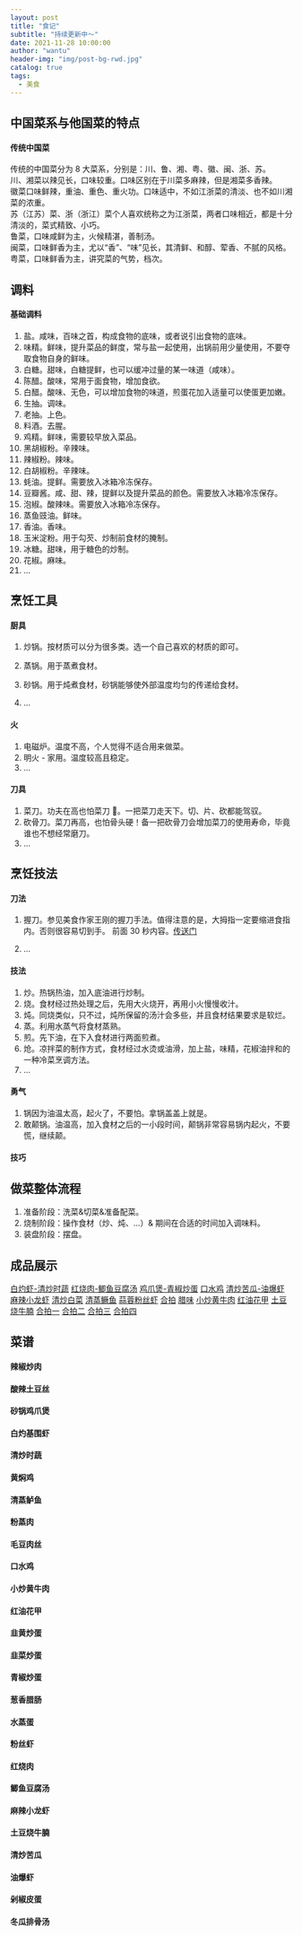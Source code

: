 ```yaml
---
layout: post
title: "食记"
subtitle: "持续更新中～"
date: 2021-11-28 10:00:00
author: "wantu"
header-img: "img/post-bg-rwd.jpg"
catalog: true
tags:
  - 美食
---
```


## 中国菜系与他国菜的特点

#### 传统中国菜

传统的中国菜分为 8 大菜系，分别是：川、鲁、湘、粤、徽、闽、浙、苏。<br>
川、湘菜以辣见长，口味较重。口味区别在于川菜多麻辣，但是湘菜多香辣。<br>
徽菜口味鲜辣，重油、重色、重火功。口味适中，不如江浙菜的清淡、也不如川湘菜的浓重。<br>
苏（江苏）菜、浙（浙江）菜个人喜欢统称之为江浙菜，两者口味相近，都是十分清淡的，菜式精致、小巧。<br>
鲁菜，口味咸鲜为主，火候精湛，善制汤。<br>
闽菜，口味鲜香为主，尤以“香”、“味”见长，其清鲜、和醇、荤香、不腻的风格。<br>
粤菜，口味鲜香为主，讲究菜的气势，档次。<br>

## 调料

#### 基础调料

1. 盐。咸味，百味之首，构成食物的底味，或者说引出食物的底味。
2. 味精。鲜味，提升菜品的鲜度，常与盐一起使用，出锅前用少量使用，不要夺取食物自身的鲜味。
3. 白糖。甜味，白糖提鲜，也可以缓冲过量的某一味道（咸味）。
4. 陈醋。酸味，常用于面食物，增加食欲。
5. 白醋。酸味、无色，可以增加食物的味道，煎蛋花加入适量可以使蛋更加嫩。
6. 生抽。调味。
7. 老抽。上色。
8. 料酒。去腥。
9. 鸡精。鲜味，需要较早放入菜品。
10. 黑胡椒粉。辛辣味。
11. 辣椒粉。辣味。
12. 白胡椒粉。辛辣味。
13. 蚝油。提鲜。需要放入冰箱冷冻保存。
14. 豆瓣酱。咸、甜、辣，提鲜以及提升菜品的颜色。需要放入冰箱冷冻保存。
15. 泡椒。酸辣味。需要放入冰箱冷冻保存。
16. 蒸鱼豉油。鲜味。
17. 香油。香味。
18. 玉米淀粉。用于勾芡、炒制前食材的腌制。
19. 冰糖。甜味，用于糖色的炒制。
20. 花椒。麻味。
21. ...

## 烹饪工具

#### 厨具

1. 炒锅。按材质可以分为很多类。选一个自己喜欢的材质的即可。

2. 蒸锅。用于蒸煮食材。

3. 砂锅。用于炖煮食材，砂锅能够使外部温度均匀的传递给食材。

4. ...

#### 火

1. 电磁炉。温度不高，个人觉得不适合用来做菜。
2. 明火 - 家用。温度较高且稳定。
3. ...

#### 刀具

1. 菜刀。功夫在高也怕菜刀 🔪。一把菜刀走天下。切、片、砍都能驾驭。
2. 砍骨刀。菜刀再高，也怕骨头硬！备一把砍骨刀会增加菜刀的使用寿命，毕竟谁也不想经常磨刀。
3. ...

## 烹饪技法

#### 刀法

1. 握刀。参见美食作家王刚的握刀手法。值得注意的是，大拇指一定要缩进食指内。否则很容易切到手。
   前面 30 秒内容。[传送门](https://www.xiachufang.com/recipe/103727348/)

2. ...

#### 技法

1. 炒。热锅热油，加入底油进行炒制。
2. 烧。食材经过热处理之后，先用大火烧开，再用小火慢慢收汁。
3. 炖。同烧类似，只不过，炖所保留的汤汁会多些，并且食材结果要求是软烂。
4. 蒸。利用水蒸气将食材蒸熟。
5. 煎。先下油，在下入食材进行两面煎煮。
6. 炝。凉拌菜的制作方式，食材经过水烫或油滑，加上盐，味精，花椒油拌和的一种冷菜烹调方法。
7. ...

#### 勇气

1. 锅因为油温太高，起火了，不要怕。拿锅盖盖上就是。
2. 敢颠锅。油温高，加入食材之后的一小段时间，颠锅非常容易锅内起火，不要慌，继续颠。

#### 技巧

## 做菜整体流程

1. 准备阶段：洗菜&切菜&准备配菜。
2. 烧制阶段：操作食材（炒、炖、...）& 期间在合适的时间加入调味料。
3. 装盘阶段：摆盘。

## 成品展示

[白灼虾-清炒时蔬](/img/cook/白灼虾.jpeg)
[红烧肉-鲫鱼豆腐汤](/img/cook/红烧肉.jpeg)
[鸡爪煲-青椒炒蛋](/img/cook/鸡爪煲.jpeg)
[口水鸡](/img/cook/口水鸡.jpeg)
[清炒苦瓜-油爆虾](/img/cook/苦瓜虾.jpeg)
[麻辣小龙虾](/img/cook/麻辣小龙虾.jpg)
[清炒白菜](/img/cook/清炒时蔬.jpeg)
[清蒸鳜鱼](/img/cook/清蒸鳜鱼.jpeg)
[蒜蓉粉丝虾](/img/cook/蒜蓉粉丝虾.jpeg)
[合拍](/img/cook/合拍.jpeg)
[腊味](/img/cook/腊味.jpg)
[小炒黄牛肉](/img/cook/小炒黄牛肉.jpg)
[红油花甲](/img/cook/红油花甲.jpg)
[土豆烧牛腩](/img/cook/土豆烧牛腩.jpg)
[合拍一](/img/cook/合拍一.jpeg)
[合拍二](/img/cook/合拍二.jpeg)
[合拍三](/img/cook/合拍三.jpeg)
[合拍四](/img/cook/合拍四.jpeg)

## 菜谱

#### 辣椒炒肉

#### 酸辣土豆丝

#### 砂锅鸡爪煲

#### 白灼基围虾

#### 清炒时蔬

#### 黄焖鸡

#### 清蒸鲈鱼

#### 粉蒸肉

#### 毛豆肉丝

#### 口水鸡

#### 小炒黄牛肉

#### 红油花甲

#### 韭黄炒蛋

#### 韭菜炒蛋

#### 青椒炒蛋

#### 葱香腊肠

#### 水蒸蛋

#### 粉丝虾

#### 红烧肉

#### 鲫鱼豆腐汤

#### 麻辣小龙虾

#### 土豆烧牛腩

#### 清炒苦瓜

#### 油爆虾

#### 剁椒皮蛋

#### 冬瓜排骨汤
